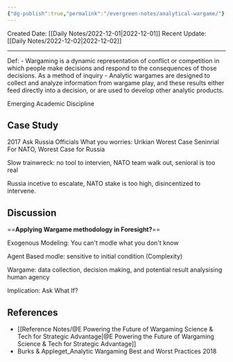 ```yaml
---
{"dg-publish":true,"permalink":"/evergreen-notes/analytical-wargame/"}
---
```



Created Date: [[Daily Notes/2022-12-01\|2022-12-01]]
Recent Update: [[Daily Notes/2022-12-02\|2022-12-02]]

---
Def: 
	- Wargaming is a dynamic representation of conflict or competition in which people make decisions and respond to the consequences of those decisions. As a method of inquiry
	- Analytic wargames are designed to collect and analyze information from wargame play, and these results either feed directly into a decision, or are used to develop other analytic products.

Emerging Academic Discipline

## Case Study
2017 Ask Russia Officials 
	What you worries: Urikian 
Worest Case Seninrial For NATO, Worest Case for Russia

Slow trainwreck: no tool to intervien, NATO team walk out, senioral is too real

Russia incetive to escalate, NATO  stake is too high, disincentized to intervene.

## Discussion
 ==**Applying Wargame methodology in Foresight?**== 

Exogenous Modeling: You can't modle what you don't know

Agent Based modle: sensitive to initial condition (Complexity)

Wargame: data collection, decision making, and potential result
analysising human agency

Implication: Ask What If? 


## References
- [[Reference Notes/@E Powering the Future of Wargaming Science & Tech for Strategic Advantage\|@E Powering the Future of Wargaming Science & Tech for Strategic Advantage]]
- Burks & Appleget_Analytic Wargaming Best and Worst Practices 2018